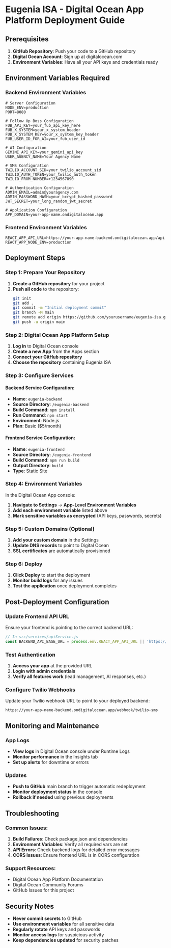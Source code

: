 # Eugenia ISA - Digital Ocean App Platform Deployment Guide

## Prerequisites

1. **GitHub Repository**: Push your code to a GitHub repository
2. **Digital Ocean Account**: Sign up at digitalocean.com
3. **Environment Variables**: Have all your API keys and credentials ready

## Environment Variables Required

### Backend Environment Variables
```
# Server Configuration
NODE_ENV=production
PORT=8080

# Follow Up Boss Configuration
FUB_API_KEY=your_fub_api_key_here
FUB_X_SYSTEM=your_x_system_header
FUB_X_SYSTEM_KEY=your_x_system_key_header
FUB_USER_ID_FOR_AI=your_fub_user_id

# AI Configuration
GEMINI_API_KEY=your_gemini_api_key
USER_AGENCY_NAME=Your Agency Name

# SMS Configuration
TWILIO_ACCOUNT_SID=your_twilio_account_sid
TWILIO_AUTH_TOKEN=your_twilio_auth_token
TWILIO_FROM_NUMBER=+1234567890

# Authentication Configuration
ADMIN_EMAIL=admin@youragency.com
ADMIN_PASSWORD_HASH=your_bcrypt_hashed_password
JWT_SECRET=your_long_random_jwt_secret

# Application Configuration
APP_DOMAIN=your-app-name.ondigitalocean.app
```

### Frontend Environment Variables
```
REACT_APP_API_URL=https://your-app-name-backend.ondigitalocean.app/api
REACT_APP_NODE_ENV=production
```

## Deployment Steps

### Step 1: Prepare Your Repository

1. **Create a GitHub repository** for your project
2. **Push all code** to the repository:
   ```bash
   git init
   git add .
   git commit -m "Initial deployment commit"
   git branch -M main
   git remote add origin https://github.com/yourusername/eugenia-isa.git
   git push -u origin main
   ```

### Step 2: Digital Ocean App Platform Setup

1. **Log in** to Digital Ocean console
2. **Create a new App** from the Apps section
3. **Connect your GitHub repository**
4. **Choose the repository** containing Eugenia ISA

### Step 3: Configure Services

#### Backend Service Configuration:
- **Name**: `eugenia-backend`
- **Source Directory**: `/eugenia-backend`
- **Build Command**: `npm install`
- **Run Command**: `npm start`
- **Environment**: Node.js
- **Plan**: Basic ($5/month)

#### Frontend Service Configuration:
- **Name**: `eugenia-frontend`
- **Source Directory**: `/eugenia-frontend`
- **Build Command**: `npm run build`
- **Output Directory**: `build`
- **Type**: Static Site

### Step 4: Environment Variables

In the Digital Ocean App console:

1. **Navigate to Settings** → **App-Level Environment Variables**
2. **Add each environment variable** listed above
3. **Mark sensitive variables as encrypted** (API keys, passwords, secrets)

### Step 5: Custom Domains (Optional)

1. **Add your custom domain** in the Settings
2. **Update DNS records** to point to Digital Ocean
3. **SSL certificates** are automatically provisioned

### Step 6: Deploy

1. **Click Deploy** to start the deployment
2. **Monitor build logs** for any issues
3. **Test the application** once deployment completes

## Post-Deployment Configuration

### Update Frontend API URL

Ensure your frontend is pointing to the correct backend URL:
```javascript
// In src/services/apiService.js
const BACKEND_API_BASE_URL = process.env.REACT_APP_API_URL || 'https://your-app-name-backend.ondigitalocean.app/api';
```

### Test Authentication

1. **Access your app** at the provided URL
2. **Login with admin credentials**
3. **Verify all features work** (lead management, AI responses, etc.)

### Configure Twilio Webhooks

Update your Twilio webhook URL to point to your deployed backend:
```
https://your-app-name-backend.ondigitalocean.app/webhook/twilio-sms
```

## Monitoring and Maintenance

### App Logs
- **View logs** in Digital Ocean console under Runtime Logs
- **Monitor performance** in the Insights tab
- **Set up alerts** for downtime or errors

### Updates
- **Push to GitHub** main branch to trigger automatic redeployment
- **Monitor deployment status** in the console
- **Rollback if needed** using previous deployments

## Troubleshooting

### Common Issues:

1. **Build Failures**: Check package.json and dependencies
2. **Environment Variables**: Verify all required vars are set
3. **API Errors**: Check backend logs for detailed error messages
4. **CORS Issues**: Ensure frontend URL is in CORS configuration

### Support Resources:
- Digital Ocean App Platform Documentation
- Digital Ocean Community Forums
- GitHub Issues for this project

## Security Notes

- **Never commit secrets** to GitHub
- **Use environment variables** for all sensitive data
- **Regularly rotate** API keys and passwords
- **Monitor access logs** for suspicious activity
- **Keep dependencies updated** for security patches